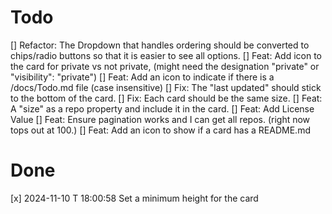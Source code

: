# Todo

[] Refactor: The Dropdown that handles ordering should be converted to chips/radio buttons so that it is easier to see all options.
[] Feat: Add icon to the card for private vs not private, (might need the designation "private" or   "visibility": "private")
[] Feat: Add an icon to indicate if there is a /docs/Todo.md file (case insensitive)
[] Fix: The "last updated" should stick to the bottom of the card.
[] Fix: Each card should be the same size.
[] Feat: A "size" as a repo property and include it in the card.
[] Feat: Add License Value
[] Feat: Ensure pagination works and I can get all repos. (right now tops out at 100.)
[] Feat: Add an icon to show if a card has a README.md

# Done

[x] 2024-11-10 T 18:00:58 Set a minimum height for the card
